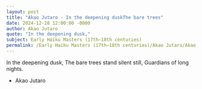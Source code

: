```yaml
---
layout: post
title: "Akao Jutaro - In the deepening duskThe bare trees"
date: 2024-12-28 12:00:00 -0000
author: Akao Jutaro
quote: "In the deepening dusk,"
subject: Early Haiku Masters (17th–18th centuries)
permalink: /Early Haiku Masters (17th–18th centuries)/Akao Jutaro/Akao Jutaro - In the deepening duskThe bare trees
---
```


In the deepening dusk,
The bare trees stand silent still,
Guardians of long nights.

- Akao Jutaro
